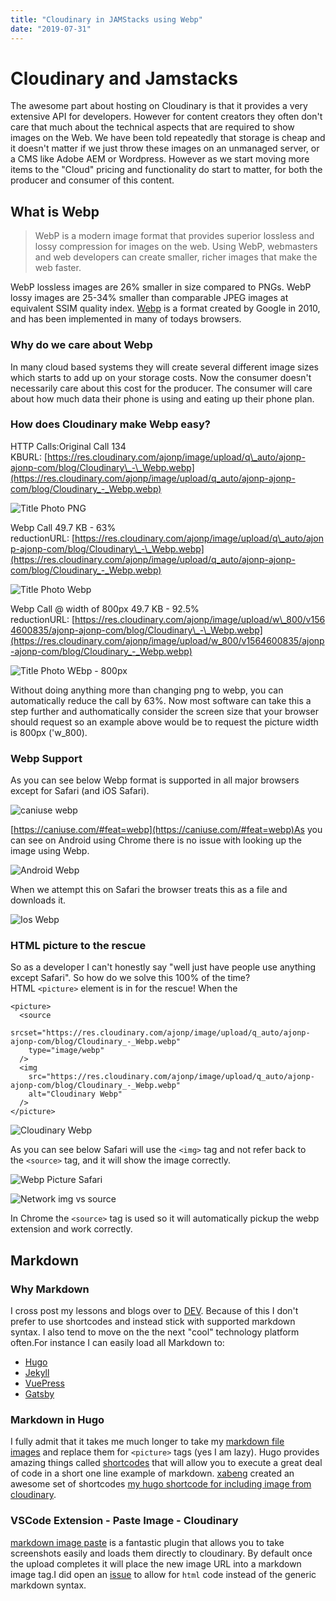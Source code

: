 ```yaml
---
title: "Cloudinary in JAMStacks using Webp"
date: "2019-07-31"
---
```


# Cloudinary and Jamstacks

The awesome part about hosting on Cloudinary is that it provides a very extensive API for developers. However for content creators they often don't care that much about the technical aspects that are required to show images on the Web. We have been told repeatedly that storage is cheap and it doesn't matter if we just throw these images on an unmanaged server, or a CMS like Adobe AEM or Wordpress. However as we start moving more items to the "Cloud" pricing and functionality do start to matter, for both the producer and consumer of this content.

## What is Webp[](https://codingcat.dev/blog/cloudinary-in-jamstacks-using-webp#what-is-webp)

> WebP is a modern image format that provides superior lossless and lossy compression for images on the web. Using WebP, webmasters and web developers can create smaller, richer images that make the web faster.

WebP lossless images are 26% smaller in size compared to PNGs. WebP lossy images are 25-34% smaller than comparable JPEG images at equivalent SSIM quality index. [Webp](https://developers.google.com/speed/webp/) is a format created by Google in 2010, and has been implemented in many of todays browsers.

### Why do we care about Webp[](https://codingcat.dev/blog/cloudinary-in-jamstacks-using-webp#why-do-we-care-about-webp)

In many cloud based systems they will create several different image sizes which starts to add up on your storage costs. Now the consumer doesn't necessarily care about this cost for the producer. The consumer will care about how much data their phone is using and eating up their phone plan.

### How does Cloudinary make Webp easy?[](https://codingcat.dev/blog/cloudinary-in-jamstacks-using-webp#how-does-cloudinary-make-webp-easy)

HTTP Calls:Original Call 134 KBURL: [https://res.cloudinary.com/ajonp/image/upload/q\_auto/ajonp-ajonp-com/blog/Cloudinary\_-\_Webp.webp](https://res.cloudinary.com/ajonp/image/upload/q_auto/ajonp-ajonp-com/blog/Cloudinary_-_Webp.webp)

![Title Photo PNG](https://res.cloudinary.com/ajonp/image/upload/f_auto,q_auto/ajonp-ajonp-com/blog/hffb2m4yoewvtwd2np2f.png)

Webp Call 49.7 KB - 63% reductionURL: [https://res.cloudinary.com/ajonp/image/upload/q\_auto/ajonp-ajonp-com/blog/Cloudinary\_-\_Webp.webp](https://res.cloudinary.com/ajonp/image/upload/q_auto/ajonp-ajonp-com/blog/Cloudinary_-_Webp.webp)

![Title Photo Webp](https://res.cloudinary.com/ajonp/image/upload/f_auto,q_auto/ajonp-ajonp-com/blog/kjzt6byjwsdwou7pw19w.png)

Webp Call @ width of 800px 49.7 KB - 92.5% reductionURL: [https://res.cloudinary.com/ajonp/image/upload/w\_800/v1564600835/ajonp-ajonp-com/blog/Cloudinary\_-\_Webp.webp](https://res.cloudinary.com/ajonp/image/upload/w_800/v1564600835/ajonp-ajonp-com/blog/Cloudinary_-_Webp.webp)

![Title Photo WEbp - 800px](https://res.cloudinary.com/ajonp/image/upload/f_auto,q_auto/ajonp-ajonp-com/blog/tnvs0tqkfawkzmseeae3.png)

Without doing anything more than changing png to webp, you can automatically reduce the call by 63%. Now most software can take this a step further and authomatically consider the screen size that your browser should request so an example above would be to request the picture width is 800px ('w\_800).

### Webp Support[](https://codingcat.dev/blog/cloudinary-in-jamstacks-using-webp#webp-support)

As you can see below Webp format is supported in all major browsers except for Safari (and iOS Safari).

![caniuse webp](https://res.cloudinary.com/ajonp/image/upload/f_auto,q_auto/ajonp-ajonp-com/blog/fevcd3nnmbjwdtosomva.png)

[https://caniuse.com/#feat=webp](https://caniuse.com/#feat=webp)As you can see on Android using Chrome there is no issue with looking up the image using Webp.

![Android Webp](https://res.cloudinary.com/ajonp/image/upload/f_auto,q_auto/v1564962205/ajonp-ajonp-com/blog/h2totv0ub4jndjjnc7rf.png)

When we attempt this on Safari the browser treats this as a file and downloads it.

![Ios Webp](https://res.cloudinary.com/ajonp/image/upload/f_auto,q_auto/v1564961942/ajonp-ajonp-com/blog/a8lmuu47pztq0jevrhku.png)

### HTML picture to the rescue[](https://codingcat.dev/blog/cloudinary-in-jamstacks-using-webp#html-picture-to-the-rescue)

So as a developer I can't honestly say "well just have people use anything except Safari". So how do we solve this 100% of the time? HTML `<picture>` element is in for the rescue! When the

```
<picture>
  <source
    srcset="https://res.cloudinary.com/ajonp/image/upload/q_auto/ajonp-ajonp-com/blog/Cloudinary_-_Webp.webp"
    type="image/webp"
  />
  <img
    src="https://res.cloudinary.com/ajonp/image/upload/q_auto/ajonp-ajonp-com/blog/Cloudinary_-_Webp.webp"
    alt="Cloudinary Webp"
  />
</picture>

```

![Cloudinary Webp](https://res.cloudinary.com/ajonp/image/upload/f_auto,q_auto/ajonp-ajonp-com/blog/Cloudinary_-_Webp.png)

As you can see below Safari will use the `<img>` tag and not refer back to the `<source>` tag, and it will show the image correctly.

![Webp Picture Safari](https://res.cloudinary.com/ajonp/image/upload/f_auto,q_auto/ajonp-ajonp-com/blog/pwbznjt7jh166kacevkx.png)

![Network img vs source](https://res.cloudinary.com/ajonp/image/upload/f_auto,q_auto/ajonp-ajonp-com/blog/ylcgjkzqau17g3cov6by.png)

In Chrome the `<source>` tag is used so it will automatically pickup the webp extension and work correctly.

## Markdown[](https://codingcat.dev/blog/cloudinary-in-jamstacks-using-webp#markdown)

### Why Markdown[](https://codingcat.dev/blog/cloudinary-in-jamstacks-using-webp#why-markdown)

I cross post my lessons and blogs over to [DEV](https://dev.to/). Because of this I don't prefer to use shortcodes and instead stick with supported markdown syntax. I also tend to move on the the next "cool" technology platform often.For instance I can easily load all Markdown to:

- [Hugo](https://gohugo.io/)
- [Jekyll](https://jekyllrb.com/)
- [VuePress](https://vuepress.vuejs.org/)
- [Gatsby](https://www.gatsbyjs.org/)

### Markdown in Hugo[](https://codingcat.dev/blog/cloudinary-in-jamstacks-using-webp#markdown-in-hugo)

I fully admit that it takes me much longer to take my [markdown file images](https://github.com/adam-p/markdown-here/wiki/Markdown-Cheatsheet#images) and replace them for `<picture>` tags (yes I am lazy). Hugo provides amazing things called [shortcodes](https://gohugo.io/content-management/shortcodes/) that will allow you to execute a great deal of code in a short one line example of markdown. [xabeng](https://dev.to/xabeng) created an awesome set of shortcodes [my hugo shortcode for including image from cloudinary](https://dev.to/xabeng/my-hugo-shortcode-for-including-image-from-cloudinary-1l46).

### VSCode Extension - Paste Image - Cloudinary[](https://codingcat.dev/blog/cloudinary-in-jamstacks-using-webp#vscode-extension---paste-image---cloudinary)

[markdown image paste](https://marketplace.visualstudio.com/items?itemName=njLeonZhang.markdown-image-paste) is a fantastic plugin that allows you to take screenshots easily and loads them directly to cloudinary. By default once the upload completes it will place the new image URL into a markdown image tag.I did open an [issue](https://github.com/njleonzhang/vscode-extension-mardown-image-paste/issues/9) to allow for `html` code instead of the generic markdown syntax.

